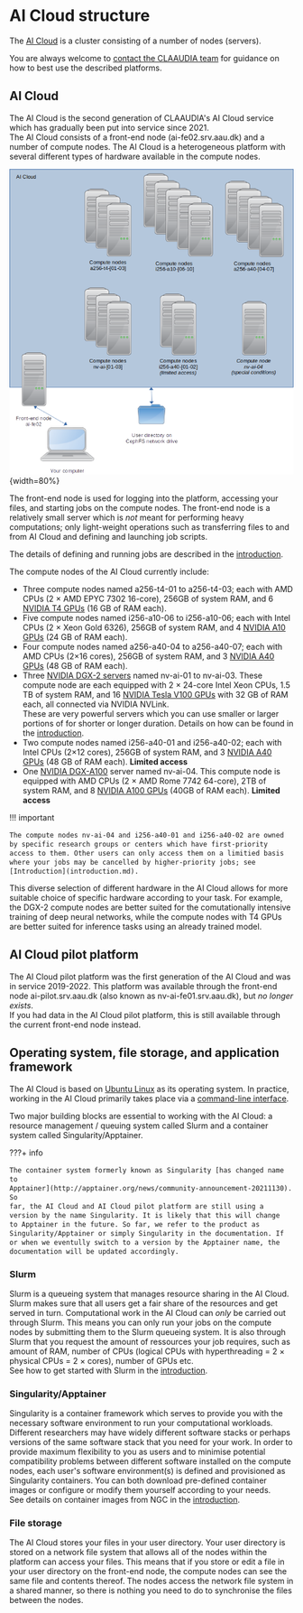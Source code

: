 # AI Cloud structure

The [AI Cloud](#ai-cloud-new) is a cluster consisting of a number of
nodes (servers).

You are always welcome to [contact the CLAAUDIA
team](https://www.claaudia.aau.dk/support-advisory/) for guidance on
how to best use the described platforms.

## AI Cloud

The AI Cloud is the second generation of CLAAUDIA's AI Cloud service which has
gradually been put into service since 2021.  
The AI Cloud consists of a front-end node (ai-fe02.srv.aau.dk) and a number of compute
nodes. The AI Cloud is a heterogeneous platform with several different
types of hardware available in the compute nodes.

![AI Cloud platform](assets/img/ai-cloud-overview.png){width=80%}

The front-end node is used for logging into the platform, accessing
your files, and starting jobs on the compute nodes. The front-end node
is a relatively small server which is *not* meant for performing heavy
computations; only light-weight operations such as transferring files
to and from AI Cloud and defining and launching job scripts.

The details of defining and running jobs are described in the
[introduction](introduction.md).

The compute nodes of the AI Cloud currently include:

- Three compute nodes named a256-t4-01 to a256-t4-03; each with AMD
  CPUs (2 &times; AMD EPYC 7302 16-core), 256GB of system RAM, and 6 [NVIDIA
  T4 GPUs](https://www.nvidia.com/en-us/data-center/tesla-t4/) (16 GB
  of RAM each).
- Five compute nodes named i256-a10-06 to i256-a10-06; each with Intel
  CPUs (2 &times; Xeon Gold 6326), 256GB of system RAM, and 4 [NVIDIA
  A10
  GPUs](https://www.nvidia.com/en-us/data-center/products/a10-gpu/)
  (24 GB of RAM each).
- Four compute nodes named a256-a40-04 to a256-a40-07; each with AMD
  CPUs (2&times;16 cores), 256GB of system RAM, and 3 [NVIDIA
  A40
  GPUs](https://www.nvidia.com/en-us/data-center/a40/)
  (48 GB of RAM each).
- Three [NVIDIA DGX-2
  servers](https://www.nvidia.com/en-us/data-center/dgx-2/) named
  nv-ai-01 to nv-ai-03. These compute node are each equipped with 2
  &times; 24-core Intel Xeon CPUs, 1.5 TB of system RAM, and 16
  [NVIDIA Tesla V100
  GPUs](https://www.nvidia.com/en-us/data-center/v100/) with 32 GB of
  RAM each, all connected via NVIDIA NVLink.  
  These are very powerful servers which you can use smaller or larger
  portions of for shorter or longer duration. Details on how can be
  found in the [introduction](introduction.md).
- Two compute nodes named i256-a40-01 and i256-a40-02; each with Intel
  CPUs (2&times;12 cores), 256GB of system RAM, and 3 [NVIDIA A40
  GPUs](https://www.nvidia.com/en-us/data-center/a40/) (48 GB of RAM
  each). **Limited access**
- One [NVIDIA
  DGX-A100](https://www.nvidia.com/en-us/data-center/dgx-a100/) server
  named nv-ai-04. This compute node is equipped with AMD CPUs (2
  &times; AMD Rome 7742 64-core), 2TB of system RAM, and 8 [NVIDIA
  A100 GPUs](https://www.nvidia.com/en-us/data-center/a100/) (40GB of
  RAM each). **Limited access**
  
!!! important

    The compute nodes nv-ai-04 and i256-a40-01 and i256-a40-02 are owned
	by specific research groups or centers which have first-priority
	access to them. Other users can only access them on a limitied basis
	where your jobs may be cancelled by higher-priority jobs; see
    [Introduction](introduction.md).

This diverse selection of
different hardware in the AI Cloud allows for more suitable choice of
specific hardware according to your task. For example, the DGX-2
compute nodes are better suited for the
comutationally intensive training of deep neural networks, while the
compute nodes with T4 GPUs are better suited for inference tasks using
an already trained model.

## AI Cloud pilot platform

The AI Cloud pilot platform was the first generation of the AI Cloud
and was in service 2019-2022. This platform was available through the
front-end node ai-pilot.srv.aau.dk (also known as
nv-ai-fe01.srv.aau.dk), but *no longer exists*.  
If you had data in the AI Cloud pilot platform, this is still
available through the current front-end node instead.

## Operating system, file storage, and application framework

The AI Cloud is based on [Ubuntu
Linux](https://en.wikipedia.org/wiki/Ubuntu) as its operating
system. In practice, working in the AI Cloud primarily takes place via
a [command-line
interface](https://en.wikipedia.org/wiki/Command-line_interface).

Two major building blocks are essential to working with the AI Cloud:
a resource management / queuing system called Slurm and a container
system called Singularity/Apptainer.

???+ info

    The container system formerly known as Singularity [has changed name
    to
    Apptainer](http://apptainer.org/news/community-announcement-20211130). So
    far, the AI Cloud and AI Cloud pilot platform are still using a
    version by the name Singularity. It is likely that this will change
    to Apptainer in the future. So far, we refer to the product as
    Singularity/Apptainer or simply Singularity in the documentation. If
    or when we eventully switch to a version by the Apptainer name, the
    documentation will be updated accordingly.

### Slurm

Slurm is a queueing system that manages resource sharing in the AI
Cloud. Slurm makes sure that all users get a fair share of the
resources and get served in turn. Computational work in the AI Cloud
can *only* be carried out through Slurm. This means you can only run
your jobs on the compute nodes by submitting them to the Slurm
queueing system. It is also through Slurm that you request the amount
of ressources your job requires, such as amount of RAM, number of CPUs
(logical CPUs with hyperthreading = 2 &times; physical CPUs = 2
&times; cores), number of GPUs etc.  
See how to get started with Slurm in the
[introduction](introduction.md).

### Singularity/Apptainer

Singularity is a container framework which serves to provide you with
the necessary software environment to run your computational
workloads. Different researchers may have widely different software
stacks or perhaps versions of the same software stack that you need
for your work. In order to provide maximum flexibility to you as users
and to minimise potential compatibility problems between different
software installed on the compute nodes, each user's software
environment(s) is defined and provisioned as Singularity
containers. You can both download pre-defined container images or
configure or modify them yourself according to your needs.  
See details on container images from NGC in the
[introduction](introduction.md).

### File storage

The AI Cloud stores your
files in your user directory. Your user directory is stored on a
network file system that allows all of the nodes within the platform
can access your files. This means that if you store or edit a file in
your user directory on the front-end node, the compute nodes
can see the same file and contents thereof. The nodes
access the network file system in a shared manner, so there is nothing
you need to do to synchronise the files between the nodes.
